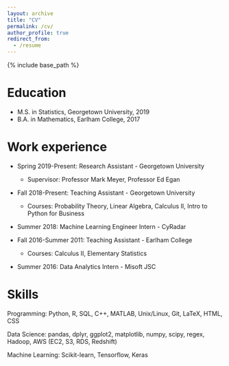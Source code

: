```yaml
---
layout: archive
title: "CV"
permalink: /cv/
author_profile: true
redirect_from:
  - /resume
---
```


{% include base_path %}

Education
======
* M.S. in Statistics, Georgetown University, 2019 
* B.A. in Mathematics, Earlham College, 2017



Work experience
======
* Spring 2019-Present: Research Assistant - Georgetown University
  * Supervisor: Professor Mark Meyer, Professor Ed Egan

* Fall 2018-Present: Teaching Assistant - Georgetown University
  * Courses: Probability Theory, Linear Algebra, Calculus II, Intro to Python for Business

* Summer 2018: Machine Learning Engineer Intern - CyRadar

* Fall 2016-Summer 2011: Teaching Assistant - Earlham College
  * Courses: Calculus II, Elementary Statistics

* Summer 2016: Data Analytics Intern - Misoft JSC

  
Skills
======
Programming: Python, R, SQL, C++, MATLAB, Unix/Linux, Git, LaTeX, HTML, CSS

Data Science:  pandas, dplyr, ggplot2, matplotlib, numpy, scipy, regex, Hadoop, AWS (EC2, S3, RDS, Redshift)

Machine Learning: Scikit-learn, Tensorflow, Keras

